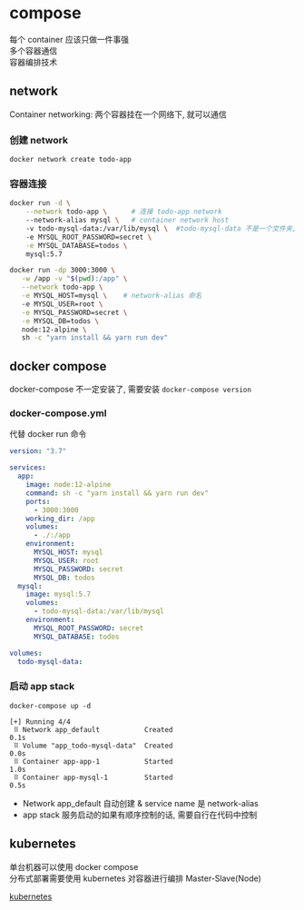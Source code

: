 # compose

每个 container 应该只做一件事强  
多个容器通信  
容器编排技术  

## network

Container networking: 两个容器挂在一个网络下, 就可以通信

### 创建 network

`docker network create todo-app`

### 容器连接

```bash
docker run -d \
    --network todo-app \      # 连接 todo-app network
    --network-alias mysql \   # container network host 
    -v todo-mysql-data:/var/lib/mysql \  #todo-mysql-data 不是一个文件夹, docker 会识别为 named volumes, 自动创建
    -e MYSQL_ROOT_PASSWORD=secret \
    -e MYSQL_DATABASE=todos \
    mysql:5.7

docker run -dp 3000:3000 \
   -w /app -v "$(pwd):/app" \
   --network todo-app \
   -e MYSQL_HOST=mysql \    # network-alias 命名
   -e MYSQL_USER=root \
   -e MYSQL_PASSWORD=secret \
   -e MYSQL_DB=todos \
   node:12-alpine \
   sh -c "yarn install && yarn run dev"
```

## docker compose

docker-compose 不一定安装了, 需要安装  `docker-compose version`

### docker-compose.yml

代替 docker run 命令

```yml
version: "3.7"

services:
  app:
    image: node:12-alpine
    command: sh -c "yarn install && yarn run dev"
    ports: 
      - 3000:3000
    working_dir: /app
    volumes:
      - ./:/app
    environment:
      MYSQL_HOST: mysql
      MYSQL_USER: root
      MYSQL_PASSWORD: secret
      MYSQL_DB: todos
  mysql:
    image: mysql:5.7
    volumes:
      - todo-mysql-data:/var/lib/mysql
    environment:
      MYSQL_ROOT_PASSWORD: secret
      MYSQL_DATABASE: todos

volumes:
  todo-mysql-data:
```

### 启动 app stack

`docker-compose up -d`

```logs
[+] Running 4/4
 ⠿ Network app_default           Created                                   0.1s
 ⠿ Volume "app_todo-mysql-data"  Created                                   0.0s
 ⠿ Container app-app-1           Started                                   1.0s
 ⠿ Container app-mysql-1         Started                                   0.5s
```

- Network app_default 自动创建 & service name 是 network-alias
- app stack 服务启动的如果有顺序控制的话, 需要自行在代码中控制

## kubernetes

单台机器可以使用 docker compose  
分布式部署需要使用 kubernetes 对容器进行编排  Master-Slave(Node)

[kubernetes](https://kubernetes.io/zh-cn/)
